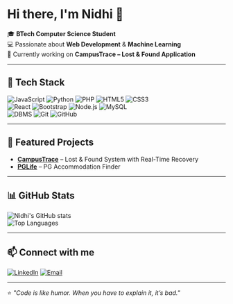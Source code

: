 # Hi there, I'm Nidhi 👋

🎓 **BTech Computer Science Student**  
💻 Passionate about **Web Development** & **Machine Learning**  
🚀 Currently working on **CampusTrace – Lost & Found Application**  

---

## 🔧 Tech Stack
![JavaScript](https://img.shields.io/badge/JavaScript-F7DF1E?logo=javascript&logoColor=black)
![Python](https://img.shields.io/badge/Python-3776AB?logo=python&logoColor=white)
![PHP](https://img.shields.io/badge/PHP-777BB4?logo=php&logoColor=white)
![HTML5](https://img.shields.io/badge/HTML5-E34F26?logo=html5&logoColor=white)
![CSS3](https://img.shields.io/badge/CSS3-1572B6?logo=css3&logoColor=white)  
![React](https://img.shields.io/badge/React-20232A?logo=react&logoColor=61DAFB)
![Bootstrap](https://img.shields.io/badge/Bootstrap-7952B3?logo=bootstrap&logoColor=white)
![Node.js](https://img.shields.io/badge/Node.js-339933?logo=node.js&logoColor=white)
![MySQL](https://img.shields.io/badge/MySQL-4479A1?logo=mysql&logoColor=white)  
![DBMS](https://img.shields.io/badge/DBMS-4B8BBE?logo=database&logoColor=white)
![Git](https://img.shields.io/badge/Git-F05032?logo=git&logoColor=white)
![GitHub](https://img.shields.io/badge/GitHub-181717?logo=github&logoColor=white)

---

## 🌟 Featured Projects
- **[CampusTrace](https://github.com/yourusername/campustrace)** – Lost & Found System with Real-Time Recovery  
- **[PGLife](https://github.com/yourusername/pglife)** – PG Accommodation Finder  

---

## 📊 GitHub Stats
![Nidhi's GitHub stats](https://github-readme-stats.vercel.app/api?username=yourusername&show_icons=true&theme=tokyonight)  
![Top Languages](https://github-readme-stats.vercel.app/api/top-langs/?username=yourusername&layout=compact&theme=tokyonight)

---

## 📫 Connect with me
[![LinkedIn](https://img.shields.io/badge/LinkedIn-%230077B5.svg?logo=linkedin&logoColor=white)](https://www.linkedin.com/in/nidhi-prajapati-cse)
[![Email](https://img.shields.io/badge/Email-D14836?logo=gmail&logoColor=white)](mailto:nidhiprajapatidvr@gmail.com)

---

⭐ _"Code is like humor. When you have to explain it, it’s bad."_
